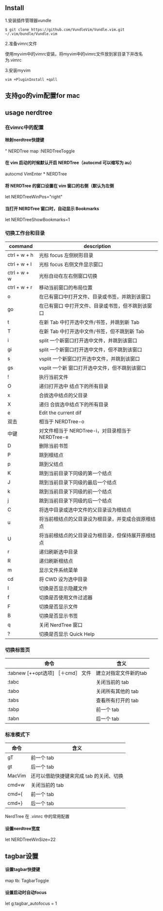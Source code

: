 ## Install

1.安装插件管理器vundle
```
$ git clone https://github.com/VundleVim/Vundle.vim.git ~/.vim/bundle/Vundle.vim
```

2.准备vimrc文件

使用myvim中的vimrc安装。将myvim中的vimrc文件放到家目录下并改名为.vimrc

3.安装myvim
```
vim +PluginInstall +qall
```

## 支持go的vim配置for mac

## usage nerdtree
### 在vimrc中的配置
#### 映射nerdtree快捷键
" NERDTree
map <F10> :NERDTreeToggle<CR>
#### 在 vim 启动的时候默认开启 NERDTree（autocmd 可以缩写为 au）
autocmd VimEnter * NERDTree
#### 将 NERDTree 的窗口设置在 vim 窗口的右侧（默认为左侧
let NERDTreeWinPos="right"
#### 当打开 NERDTree 窗口时，自动显示 Bookmarks
let NERDTreeShowBookmarks=1

### 切换工作台和目录

|command|description|
|---|---|
|ctrl + w + h|    光标 focus 左侧树形目录
|ctrl + w + l|    光标 focus 右侧文件显示窗口
|ctrl + w + w|    光标自动在左右侧窗口切换
|ctrl + w + r|    移动当前窗口的布局位置
|o |      在已有窗口中打开文件、目录或书签，并跳到该窗口
|go |     在已有窗口 中打开文件、目录或书签，但不跳到该窗口
|t |      在新 Tab 中打开选中文件/书签，并跳到新 Tab
|T  |     在新 Tab 中打开选中文件/书签，但不跳到新 Tab
|i |      split 一个新窗口打开选中文件，并跳到该窗口
|gi |     split 一个新窗口打开选中文件，但不跳到该窗口
|s |      vsplit 一个新窗口打开选中文件，并跳到该窗口
|gs|      vsplit 一个新 窗口打开选中文件，但不跳到该窗口
|!  |     执行当前文件
|O |      递归打开选中 结点下的所有目录
|x |      合拢选中结点的父目录
|X |      递归 合拢选中结点下的所有目录
|e |      Edit the current dif
|双击|    相当于 NERDTree-o
|中键|    对文件相当于 NERDTree-i，对目录相当于 NERDTree-e
|D |      删除当前书签
|P |      跳到根结点
|p  |     跳到父结点
|K|       跳到当前目录下同级的第一个结点
|J |      跳到当前目录下同级的最后一个结点
|k |      跳到当前目录下同级的前一个结点
|j |      跳到当前目录下同级的后一个结点
|C |      将选中目录或选中文件的父目录设为根结点
|u  |     将当前根结点的父目录设为根目录，并变成合拢原根结点
|U|       将当前根结点的父目录设为根目录，但保持展开原根结点
|r |      递归刷新选中目录
|R   |    递归刷新根结点
|m |      显示文件系统菜单
|cd|      将 CWD 设为选中目录
|I|       切换是否显示隐藏文件
|f |      切换是否使用文件过滤器
|F |      切换是否显示文件
|B |      切换是否显示书签
|q|       关闭 NerdTree 窗口
|?|       切换是否显示 Quick Help

### 切换标签页

|命令|含义|
|---|---|
|:tabnew [++opt选项] ［＋cmd］ 文件|      建立对指定文件新的tab
|:tabc |  关闭当前的 tab
|:tabo|   关闭所有其他的 tab
|:tabs|   查看所有打开的 tab
|:tabp|   前一个 tab
|:tabn|   后一个 tab

### 标准模式下

|命令|含义|
|---|---|
|gT  |    前一个 tab
|gt  |    后一个 tab
|MacVim |还可以借助快捷键来完成 tab 的关闭、切换
|cmd+w  | 关闭当前的 tab
|cmd+{|   前一个 tab
|cmd+} |  后一个 tab


NerdTree 在 .vimrc 中的常用配置

#### 设置nerdtree宽度
let NERDTreeWinSize=22

## tagbar设置
#### 设置tagbar快捷键
map tb: TagbarToggle<CR>
#### 设置启动时自动focus
let g:tagbar_autofocus = 1
